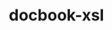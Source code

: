 ---
title: "docbook-xsl"
layout: cache
category: package
meta: {"versions": ["1.78.1"], "compilers": ["gcc@8.3.1", "gcc@7.5.0", "gcc@9.3.0"]}
spec_files: 
 - "docbook-xsl@1.78.1%gcc@8.3.1 arch=linux-rhel8-x86_64 ^docbook-xml@4.3%gcc@8.3.1 arch=linux-rhel8-x86_64": spec-0.json
 - "docbook-xsl@1.78.1%gcc@7.5.0 arch=linux-ubuntu18.04-x86_64 ^docbook-xml@4.3%gcc@7.5.0 arch=linux-ubuntu18.04-x86_64": spec-1.json
 - "docbook-xsl@1.78.1%gcc@9.3.0 arch=linux-rhel7-x86_64 ^docbook-xml@4.3%gcc@9.3.0 arch=linux-rhel7-x86_64": spec-2.json
 - "docbook-xsl@1.78.1%gcc@9.3.0 arch=linux-ubuntu20.04-x86_64 ^docbook-xml@4.3%gcc@9.3.0 arch=linux-ubuntu20.04-x86_64": spec-3.json

---